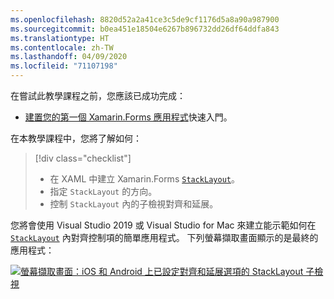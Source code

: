 ```yaml
---
ms.openlocfilehash: 8820d52a2a41ce3c5de9cf1176d5a8a90a987900
ms.sourcegitcommit: b0ea451e18504e6267b896732dd26df64ddfa843
ms.translationtype: HT
ms.contentlocale: zh-TW
ms.lasthandoff: 04/09/2020
ms.locfileid: "71107198"
---
```

在嘗試此教學課程之前，您應該已成功完成：

- [建置您的第一個 Xamarin.Forms 應用程式](~/get-started/first-app/index.md)快速入門。

在本教學課程中，您將了解如何：

> [!div class="checklist"]
>
> - 在 XAML 中建立 Xamarin.Forms [`StackLayout`](xref:Xamarin.Forms.StackLayout)。
> - 指定 `StackLayout` 的方向。
> - 控制 `StackLayout` 內的子檢視對齊和延展。

您將會使用 Visual Studio 2019 或 Visual Studio for Mac 來建立能示範如何在 [`StackLayout`](xref:Xamarin.Forms.StackLayout) 內對齊控制項的簡單應用程式。 下列螢幕擷取畫面顯示的是最終的應用程式：

[![螢幕擷取畫面：iOS 和 Android 上已設定對齊和延展選項的 StackLayout 子檢視](../images/alignment-expansion-reduced.png "包含 Label 執行個體並已設定對齊和延展的 StackLayout")](../images/alignment-expansion-large.png#lightbox "包含 Label 執行個體並已設定對齊和延展的 StackLayout")
